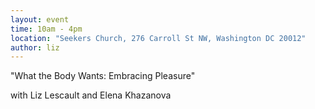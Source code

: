```yaml
---
layout: event
time: 10am - 4pm
location: "Seekers Church, 276 Carroll St NW, Washington DC 20012"
author: liz
---
```


"What the Body Wants: Embracing Pleasure"

with Liz Lescault and Elena Khazanova
